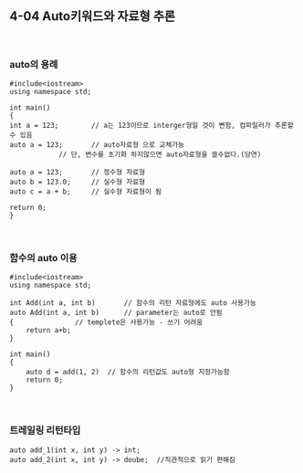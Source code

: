 ## 4-04 Auto키워드와 자료형 추론

<br>

### auto의 용례

	#include<iostream>
	using namespace std;

	int main()
	{
	int a = 123;		// a는 123이므로 interger형일 것이 뻔함, 컴파일러가 추론할수 있음
	auto a = 123;		// auto자료형 으로 교체가능
				// 단, 변수를 초기화 하지않으면 auto자료형을 쓸수없다.(당연)
	
	auto a = 123;		// 정수형 자료형
	auto b = 123.0;		// 실수형 자료형
	auto c = a + b;		// 실수형 자료형이 됨
	 	
	return 0;
	}
<br>

### 함수의 auto 이용

	#include<iostream>
	using namespace std;

	int Add(int a, int b)		// 함수의 리턴 자료형에도 auto 사용가능
	auto Add(int a, int b)		// parameter는 auto로 안됨
	{				// templete은 사용가능 - 쓰기 어려움
		return a+b;
	}
	
	int main()
	{
		auto d = add(1, 2)	// 함수의 리턴값도 auto형 지정가능함
		return 0;
	}	
		
<br>

### 트레일링 리턴타입

	
	auto add_1(int x, int y) -> int;
	auto add_2(int x, int y) -> doube;	//직관적으로 읽기 편해짐
	
	
